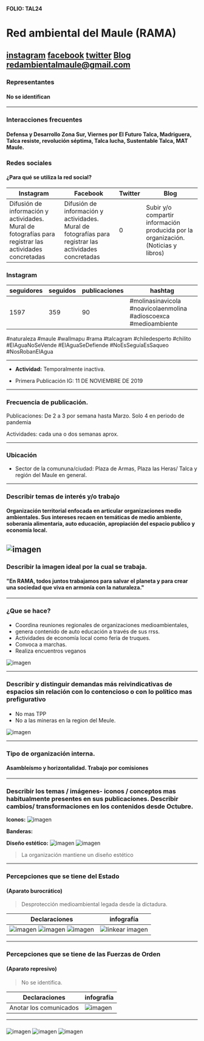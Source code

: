 #### FOLIO: TAL24
# Red ambiental del Maule (RAMA)

[instagram](https://www.instagram.com/redambientaldelmaule/)
[facebook](https://www.facebook.com/redambientaldelmaule)
[twitter](https://twitter.com/Redadelmaule)
[Blog]((https://redambientalmaule.home.blog/))
<redambientalmaule@gmail.com>
---

### Representantes
#### No se identifican

---
### Interacciones frecuentes
#### Defensa y Desarrollo Zona Sur, Viernes por El Futuro Talca, Madriguera, Talca resiste, revolución séptima, Talca lucha, Sustentable Talca, MAT Maule.
### Redes sociales
#### ¿Para qué se utiliza la red social?
| Instagram | Facebook | Twitter | Blog 
|---|---|---|---|
|Difusión de información y actividades. Mural de fotografías para registrar las actividades concretadas|Difusión de información y actividades. Mural de fotografías para registrar las actividades concretadas|0| Subir y/o compartir información producida por la organización. (Noticias y libros)  |

### **Instagram**
| seguidores | seguidos | publicaciones | hashtag 
|---|---|---|---|
|1597|359|90| #molinasinavicola #noavicolaenmolina #adioscoexca #medioambiente
#naturaleza
#maule
#wallmapu
#rama
#talcagram
#chiledesperto
#chilito #ElAguaNoSeVende #ElAguaSeDefiende #NoEsSeguíaEsSaqueo #NosRobanElAgua 

---

* **Actividad:** Temporalmente inactiva.  

* Primera Publicación IG: 11 DE NOVIEMBRE DE 2019

---
### Frecuencia de publicación.

Publicaciones: De 2 a 3 por semana hasta Marzo. Solo 4 en periodo de pandemia

Actividades: cada una o dos semanas aprox. 

---
### Ubicación
* Sector de la comununa/ciudad: Plaza de Armas, Plaza las Heras/ Talca y región del Maule en general. 

---
### Describir temas de interés y/o trabajo
#### Organización territorial enfocada en articular organizaciones medio ambientales. Sus intereses recaen en temáticas de medio ambiente, soberania alimentaria, auto educación, apropiación del espacio publico y economía local. 

![imagen](principios.jpg)
---
### Describir la imagen ideal por la cual se trabaja.
#### "En RAMA, todos juntos trabajamos para salvar el planeta y para crear una sociedad que viva en armonía con la naturaleza."

---
### ¿Que se hace?
#### 
- Coordina reuniones regionales de organizaciones medioambientales, 
- genera contenido de auto educación a través de sus rrss. 
- Actividades de economía local como feria de truques. 
- Convoca a marchas.
- Realiza encuentros veganos  

![imagen](3.png)


---
### Describir y distinguir demandas más reivindicativas de espacios sin relación con lo contencioso o con lo político mas prefigurativo
#### 
- No mas TPP
 - No a las mineras en la region del Meule. 

![imagen]()

---
### Tipo de organización interna.
#### Asambleísmo y horizontalidad. Trabajo por comisiones

---
### Describir los temas / imágenes- iconos / conceptos mas habitualmente presentes en sus publicaciones. Describir cambios/ transformaciones en los contenidos desde Octubre.

**Iconos:**
![imagen](1.png)

**Banderas:**

**Diseño estético:**
![imagen](2.png)
![imagen](4.png)


>  La organización mantiene un diseño estético

---
### Percepciones que se tiene del Estado
#### (Aparato burocrático)
> Desprotección medioambiental legada desde la dictadura. 

| Declaraciones | infografía | 
|---|---|
|![imagen](min1.jpg) ![imagen](min2.jpg) ![imagen](min3.jpg)  | ![linkear imagen]() |

---
### Percepciones que se tiene de las Fuerzas de Orden
#### (Aparato represivo)
>No se identifica.

| Declaraciones | infografía | 
|---|---|
|Anotar los comunicados | ![imagen]() |


---
###
 ![imagen](comunicado.png) 
 ![imagen](comu2.png)
 ![imagen](molina.png)



